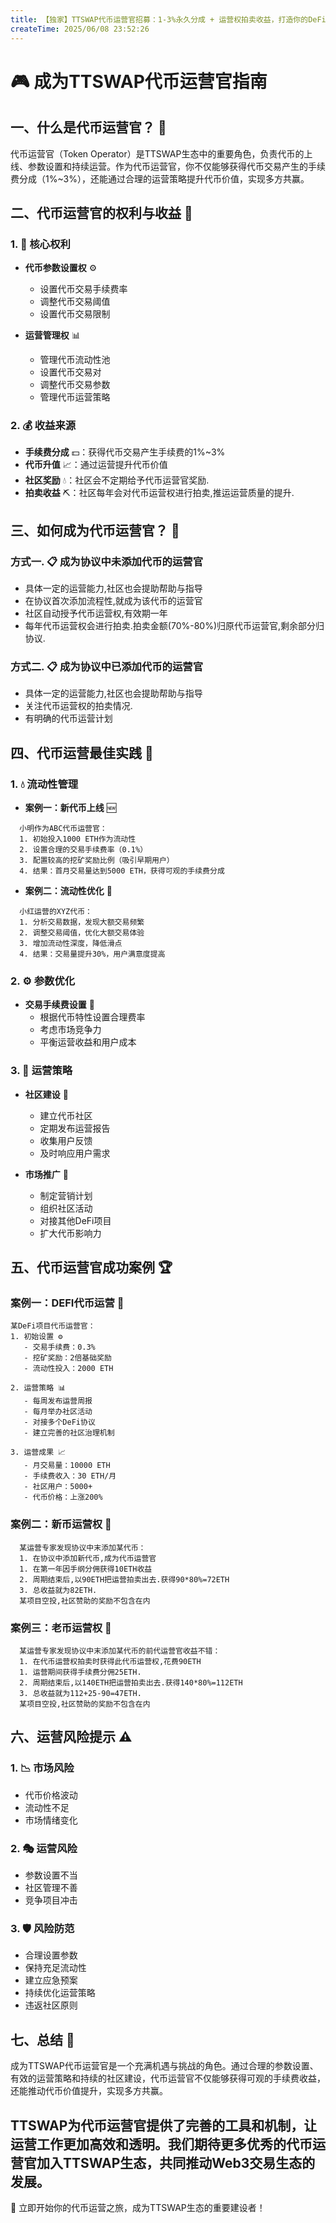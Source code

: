 ```yaml
---
title: 【独家】TTSWAP代币运营官招募：1-3%永久分成 + 运营权拍卖收益，打造你的DeFi财富帝国！
createTime: 2025/06/08 23:52:26
---
```


# 🎮 成为TTSWAP代币运营官指南

## 一、什么是代币运营官？ 🤔

代币运营官（Token Operator）是TTSWAP生态中的重要角色，负责代币的上线、参数设置和持续运营。作为代币运营官，你不仅能够获得代币交易产生的手续费分成（1%~3%），还能通过合理的运营策略提升代币价值，实现多方共赢。

## 二、代币运营官的权利与收益 💫

### 1. 🎯 核心权利
- **代币参数设置权** ⚙️
  - 设置代币交易手续费率
  - 调整代币交易阈值
  - 设置代币交易限制

- **运营管理权** 📊
  - 管理代币流动性池
  - 设置代币交易对
  - 调整代币交易参数
  - 管理代币运营策略

### 2. 💰 收益来源
- **手续费分成** 💵：获得代币交易产生手续费的1%~3%
- **代币升值** 📈：通过运营提升代币价值
- **社区奖励** 💧：社区会不定期给予代币运营官奖励.
- **拍卖收益** ⛏️：社区每年会对代币运营权进行拍卖,推运运营质量的提升.

## 三、如何成为代币运营官？ 🚀

### 方式一. 📋 成为协议中未添加代币的运营官
- 具体一定的运营能力,社区也会提助帮助与指导
- 在协议首次添加流程性,就成为该代币的运营官
- 社区自动授予代币运营权,有效期一年
- 每年代币运营权会进行拍卖.拍卖金额(70%-80%)归原代币运营官,剩余部分归协议.

  
### 方式二. 📋 成为协议中已添加代币的运营官
- 具体一定的运营能力,社区也会提助帮助与指导
- 关注代币运营权的拍卖情况.
- 有明确的代币运营计划


## 四、代币运营最佳实践 🌟

### 1. 💧 流动性管理
- **案例一：新代币上线** 🆕
```
  小明作为ABC代币运营官：
  1. 初始投入1000 ETH作为流动性
  2. 设置合理的交易手续费率（0.1%）
  3. 配置较高的挖矿奖励比例（吸引早期用户）
  4. 结果：首月交易量达到5000 ETH，获得可观的手续费分成
```

- **案例二：流动性优化** 🔄
```
  小红运营的XYZ代币：
  1. 分析交易数据，发现大额交易频繁
  2. 调整交易阈值，优化大额交易体验
  3. 增加流动性深度，降低滑点
  4. 结果：交易量提升30%，用户满意度提高
```


### 2. ⚙️ 参数优化
- **交易手续费设置** 💸
  - 根据代币特性设置合理费率
  - 考虑市场竞争力
  - 平衡运营收益和用户成本

### 3. 📢 运营策略
- **社区建设** 👥
  - 建立代币社区
  - 定期发布运营报告
  - 收集用户反馈
  - 及时响应用户需求

- **市场推广** 📣
  - 制定营销计划
  - 组织社区活动
  - 对接其他DeFi项目
  - 扩大代币影响力

## 五、代币运营官成功案例 🏆

### 案例一：DEFI代币运营 💎
```
某DeFi项目代币运营官：
1. 初始设置 ⚙️
   - 交易手续费：0.3%
   - 挖矿奖励：2倍基础奖励
   - 流动性投入：2000 ETH

2. 运营策略 📊
   - 每周发布运营周报
   - 每月举办社区活动
   - 对接多个DeFi协议
   - 建立完善的社区治理机制

3. 运营成果 📈
   - 月交易量：10000 ETH
   - 手续费收入：30 ETH/月
   - 社区用户：5000+
   - 代币价格：上涨200%
```
### 案例二：新币运营权 🔄
```
  某运营专家发现协议中末添加某代币：
  1. 在协议中添加新代币,成为代币运营官
  1. 在第一年因手纲分佣获得10ETH收益
  2. 周期结束后,以90ETH把运营拍卖出去.获得90*80%=72ETH
  3. 总收益就为82ETH.
  某项目空投,社区赞助的奖励不包含在内
```

### 案例三：老币运营权 🔄

```
  某运营专家发现协议中末添加某代币的前代运营官收益不错：
  1. 在代币运营权拍卖时获得此代币运营权,花费90ETH
  1. 运营期间获得手续费分佣25ETH.
  2. 周期结束后,以140ETH把运营拍卖出去.获得140*80%=112ETH
  3. 总收益就为112+25-90=47ETH.
  某项目空投,社区赞助的奖励不包含在内
```

## 六、运营风险提示 ⚠️

### 1. 📉 市场风险
- 代币价格波动
- 流动性不足
- 市场情绪变化

### 2. 🎭 运营风险
- 参数设置不当
- 社区管理不善
- 竞争项目冲击

### 3. 🛡️ 风险防范
- 合理设置参数
- 保持充足流动性
- 建立应急预案
- 持续优化运营策略
- 违返社区原则

## 七、总结 🎉

成为TTSWAP代币运营官是一个充满机遇与挑战的角色。通过合理的参数设置、有效的运营策略和持续的社区建设，代币运营官不仅能够获得可观的手续费收益，还能推动代币价值提升，实现多方共赢。

TTSWAP为代币运营官提供了完善的工具和机制，让运营工作更加高效和透明。我们期待更多优秀的代币运营官加入TTSWAP生态，共同推动Web3交易生态的发展。
---
💫 立即开始你的代币运营之旅，成为TTSWAP生态的重要建设者！
